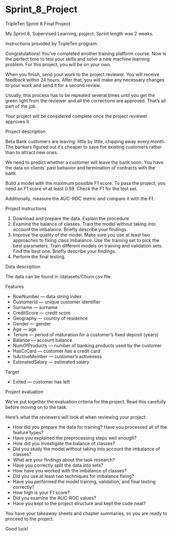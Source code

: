 # Sprint_8_Project
TripleTen Sprint 8 Final Project

My Sprint 8, Supervised Learning, project. Sprint length was 2 weeks.

Instructions provided by TripleTen program:

Congratulations! You’ve completed another training platform course. Now is the perfect time to test your skills and solve a new machine learning problem. For this project, you will be on your own.

When you finish, send your work to the project reviewer. You will receive feedback within 24 hours. After that, you will make any necessary changes to your work and send it for a second review.

Usually, this process has to be repeated several times until you get the green light from the reviewer and all the corrections are approved. That’s all part of the job.

Your project will be considered complete once the project reviewer approves it.

Project description

Beta Bank customers are leaving: little by little, chipping away every month. The bankers figured out it’s cheaper to save the existing customers rather than to attract new ones.

We need to predict whether a customer will leave the bank soon. You have the data on clients’ past behavior and termination of contracts with the bank.

Build a model with the maximum possible F1 score. To pass the project, you need an F1 score of at least 0.59. Check the F1 for the test set.

Additionally, measure the AUC-ROC metric and compare it with the F1.

Project instructions

1. Download and prepare the data. Explain the procedure.
2. Examine the balance of classes. Train the model without taking into account the imbalance. Briefly describe your findings.
3. Improve the quality of the model. Make sure you use at least two approaches to fixing class imbalance. Use the training set to pick the best parameters. Train different models on training and validation sets. Find the best one. Briefly describe your findings.
4. Perform the final testing.

Data description

The data can be found in /datasets/Churn.csv file.

Features
- RowNumber — data string index
- CustomerId — unique customer identifier
- Surname — surname
- CreditScore — credit score
- Geography — country of residence
- Gender — gender
- Age — age
- Tenure — period of maturation for a customer’s fixed deposit (years)
- Balance — account balance
- NumOfProducts — number of banking products used by the customer
- HasCrCard — customer has a credit card
- IsActiveMember — customer’s activeness
- EstimatedSalary — estimated salary

Target
- Exited — сustomer has left

Project evaluation

We’ve put together the evaluation criteria for the project. Read this carefully before moving on to the task.

Here’s what the reviewers will look at when reviewing your project:

- How did you prepare the data for training? Have you processed all of the feature types?
- Have you explained the preprocessing steps well enough?
- How did you investigate the balance of classes?
- Did you study the model without taking into account the imbalance of classes?
- What are your findings about the task research?
- Have you correctly split the data into sets?
- How have you worked with the imbalance of classes?
- Did you use at least two techniques for imbalance fixing?
- Have you performed the model training, validation, and final testing correctly?
- How high is your F1 score?
- Did you examine the AUC-ROC values?
- Have you kept to the project structure and kept the code neat?

You have your takeaway sheets and chapter summaries, so you are ready to proceed to the project.

Good luck!